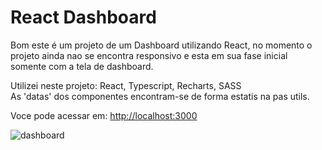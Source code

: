# React Dashboard

Bom este é um projeto de um Dashboard utilizando React, no momento o projeto ainda nao se encontra responsivo e esta em sua fase inicial somente com a tela de dashboard.

Utilizei neste projeto: React, Typescript, Recharts, SASS <br/>
As 'datas' dos componentes encontram-se de forma estatis na pas utils.

Voce pode acessar em: [http://localhost:3000](https://reactdashboard-sandy.vercel.app)



![dashboard](https://user-images.githubusercontent.com/76044304/178128672-66f66ca6-f5fc-4a70-a41c-39b51f16d6dc.gif)





